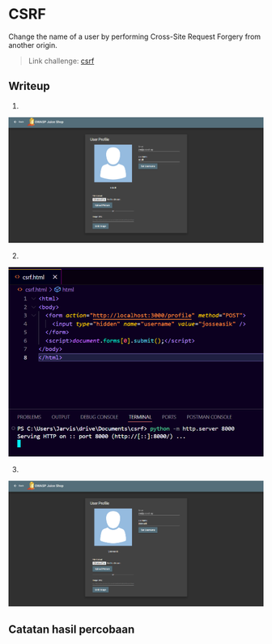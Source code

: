 # CSRF
Change the name of a user by performing Cross-Site Request Forgery from another origin.

>Link challenge: [csrf](http://localhost:3000/#/score-board?categories=Broken%20Access%20Control)

## Writeup

1. 
![alt](./gambar/csrf-1.png)

2. 
![alt](./gambar/csrf-2.png)

3.
![alt](./gambar/csrf-3.png)

## Catatan hasil percobaan
